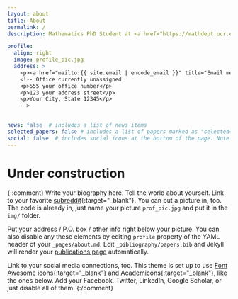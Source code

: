 ```yaml
---
layout: about
title: About
permalink: /
description: Mathematics PhD Student at <a href="https://mathdept.ucr.edu/">UC Riverside</a> 

profile:
  align: right
  image: profile_pic.jpg
  address: >
    <p><a href="mailto:{{ site.email | encode_email }}" title="Email me">Email me</a>
    <!-- Office currently unassigned
    <p>555 your office number</p>
    <p>123 your address street</p>
    <p>Your City, State 12345</p>
    -->

    
news: false  # includes a list of news items
selected_papers: false # includes a list of papers marked as "selected={true}"
social: false  # includes social icons at the bottom of the page. Note that this includes mailto
---
```

# Under construction



{::comment}
Write your biography here. Tell the world about yourself. Link to your favorite [subreddit](http://reddit.com){:target="\_blank"}. You can put a picture in, too. The code is already in, just name your picture `prof_pic.jpg` and put it in the `img/` folder.

Put your address / P.O. box / other info right below your picture. You can also disable any these elements by editing `profile` property of the YAML header of your `_pages/about.md`. Edit `_bibliography/papers.bib` and Jekyll will render your [publications page](/al-folio/publications/) automatically.

Link to your social media connections, too. This theme is set up to use [Font Awesome icons](http://fortawesome.github.io/Font-Awesome/){:target="\_blank"} and [Academicons](https://jpswalsh.github.io/academicons/){:target="\_blank"}, like the ones below. Add your Facebook, Twitter, LinkedIn, Google Scholar, or just disable all of them.
{:/comment}